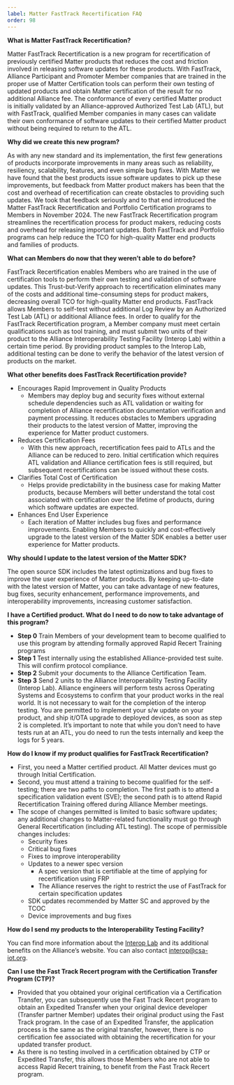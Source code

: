 ```yaml
---
label: Matter FastTrack Recertification FAQ
order: 98
---
```

**What is Matter FastTrack Recertification?**

Matter FastTrack Recertification is a new program for recertification of previously certified Matter products that reduces the cost and friction involved in releasing software updates for these products. With FastTrack, Alliance Participant and Promoter Member companies that are trained in the proper use of Matter Certification tools can perform their own testing of updated products and obtain Matter certification of the result for no additional Alliance fee. The conformance of every certified Matter product is initially validated by an Alliance-approved Authorized Test Lab (ATL), but with FastTrack, qualified Member companies in many cases can validate their own conformance of software updates to their certified Matter product without being required to return to the ATL.

**Why did we create this new program?**

As with any new standard and its implementation, the first few generations of products incorporate improvements in many areas such as reliability, resiliency, scalability, features, and even simple bug fixes. With Matter we have found that the best products issue software updates to pick up these improvements, but feedback from Matter product makers has been that the cost and overhead of recertification can create obstacles to providing such updates. We took that feedback seriously and to that end introduced the Matter FastTrack Recertification and Portfolio Certification programs to Members in November 2024. The new FastTrack Recertification program streamlines the recertification process for product makers, reducing costs and overhead for releasing important updates. Both FastTrack and Portfolio programs can help reduce the TCO for high-quality Matter end products and families of products.

**What can Members do now that they weren’t able to do before?**

FastTrack Recertification enables Members who are trained in the use of certification tools to perform their own testing and validation of software updates. This Trust-but-Verify approach to recertification eliminates many of the costs and additional time-consuming steps for product makers, decreasing overall TCO for high-quality Matter end products.
FastTrack allows Members to self-test without additional Log Review by an Authorized Test Lab (ATL) or additional Alliance fees. In order to qualify for the FastTrack Recertification program, a Member company must meet certain qualifications such as tool training, and must submit two units of their product to the Alliance Interoperability Testing Facility (Interop Lab) within a certain time period. By providing product samples to the Interop Lab, additional testing can be done to verify the behavior of the latest version of products on the market.

**What other benefits does FastTrack Recertification provide?**

* Encourages Rapid Improvement in Quality Products
  * Members may deploy bug and security fixes without external schedule dependencies such as ATL validation or waiting for completion of Alliance recertification documentation verification and payment processing. It reduces obstacles to Members upgrading their products to the latest version of Matter, improving the experience for Matter product customers.
* Reduces Certification Fees
  * With this new approach, recertification fees paid to ATLs and the Alliance can be reduced to zero. Initial certification which requires ATL validation and Alliance certification fees is still required, but subsequent recertifications can be issued without these costs.
* Clarifies Total Cost of Certification
  * Helps provide predictability in the business case for making Matter products, because Members will better understand the total cost associated with certification over the lifetime of products, during which software updates are expected.
* Enhances End User Experience
  * Each iteration of Matter includes bug fixes and performance improvements. Enabling Members to quickly and cost-effectively upgrade to the latest version of the Matter SDK enables a better user experience for Matter products.

**Why should I update to the latest version of the Matter SDK?**

The open source SDK includes the latest optimizations and bug fixes to improve the user experience of Matter products. By keeping up-to-date with the latest version of Matter, you can take advantage of new features, bug fixes, security enhancement, performance improvements, and interoperability improvements, increasing customer satisfaction.

**I have a Certified product. What do I need to do now to take advantage of this program?**

* **Step 0**  Train Members of your development team to become qualified to use this program by attending formally approved Rapid Recert Training programs
* **Step 1** Test internally using the established Alliance-provided test suite. This will confirm protocol compliance.
* **Step 2** Submit your documents to the Alliance Certification Team.
* **Step 3** Send 2 units to the Alliance Interoperability Testing Facility (Interop Lab). Alliance engineers will perform tests across Operating Systems and Ecosystems to confirm that your product works in the real world. It is not necessary to wait for the completion of the interop testing. You are permitted to implement your s/w update on your product, and ship it/OTA upgrade to deployed devices, as soon as step 2 is completed.
It’s important to note that while you don’t need to have tests run at an ATL, you do need to run the tests internally and keep the logs for 5 years.


**How do I know if my product qualifies for FastTrack Recertification?**

* First, you need a Matter certified product. All Matter devices must go through Initial Certification.
* Second, you must attend a training to become qualified for the self-testing; there are two paths to completion. The first path is to attend a specification validation event (SVE); the second path is to attend Rapid Recertification Training offered during Alliance Member meetings.
* The scope of changes permitted is limited to basic software updates; any additional changes to Matter-related functionality must go through General Recertification (including ATL testing). The scope of permissible changes includes:
  * Security fixes
  * Critical bug fixes
  * Fixes to improve interoperability
  * Updates to a newer spec version
    * A spec version that is certifiable at the time of applying for recertification using FRP
    * The Alliance reserves the right to restrict the use of FastTrack for certain specification updates
  * SDK updates recommended by Matter SC and approved by the TCOC
  * Device improvements and bug fixes

**How do I send my products to the Interoperability Testing Facility?**

You can find more information about the [Interop Lab](https://csa-iot.org/certification/interop-lab/) and its additional benefits on the Alliance’s website. You can also contact <interop@csa-iot.org>.

**Can I use the Fast Track Recert program with the Certification Transfer Program (CTP)?**

* Provided that you obtained your original certification via a Certification Transfer, you can subsequently use the Fast Track Recert program to obtain an Expedited Transfer when your original device developer (Transfer partner Member) updates their original product using the Fast Track program. In the case of an Expedited Transfer, the application process is the same as the original transfer, however, there is no certification fee associated with obtaining the recertification for your updated transfer product.
* As there is no testing involved in a certification obtained by CTP or Expedited Transfer, this allows those Members who are not able to access Rapid Recert training, to benefit from the Fast Track Recert program.
